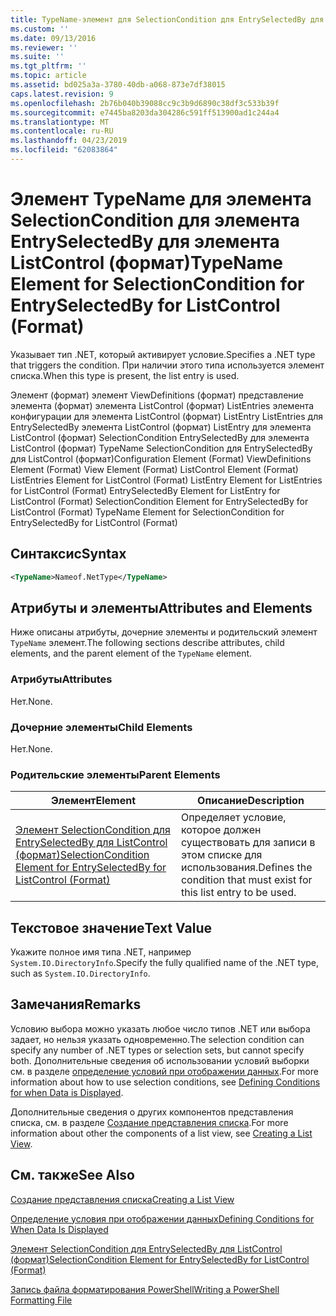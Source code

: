 ```yaml
---
title: TypeName-элемент для SelectionCondition для EntrySelectedBy для ListControl (формат) | Документация Майкрософт
ms.custom: ''
ms.date: 09/13/2016
ms.reviewer: ''
ms.suite: ''
ms.tgt_pltfrm: ''
ms.topic: article
ms.assetid: bd025a3a-3780-40db-a068-873e7df38015
caps.latest.revision: 9
ms.openlocfilehash: 2b76b040b39088cc9c3b9d6890c38df3c533b39f
ms.sourcegitcommit: e7445ba8203da304286c591ff513900ad1c244a4
ms.translationtype: MT
ms.contentlocale: ru-RU
ms.lasthandoff: 04/23/2019
ms.locfileid: "62083864"
---
```

# <a name="typename-element-for-selectioncondition-for-entryselectedby-for-listcontrol-format"></a><span data-ttu-id="b593b-102">Элемент TypeName для элемента SelectionCondition для элемента EntrySelectedBy для элемента ListControl (формат)</span><span class="sxs-lookup"><span data-stu-id="b593b-102">TypeName Element for SelectionCondition for EntrySelectedBy for ListControl (Format)</span></span>

<span data-ttu-id="b593b-103">Указывает тип .NET, который активирует условие.</span><span class="sxs-lookup"><span data-stu-id="b593b-103">Specifies a .NET type that triggers the condition.</span></span> <span data-ttu-id="b593b-104">При наличии этого типа используется элемент списка.</span><span class="sxs-lookup"><span data-stu-id="b593b-104">When this type is present, the list entry is used.</span></span>

<span data-ttu-id="b593b-105">Элемент (формат) элемент ViewDefinitions (формат) представление элемента (формат) элемента ListControl (формат) ListEntries элемента конфигурации для элемента ListControl (формат) ListEntry ListEntries для EntrySelectedBy элемента ListControl (формат) ListEntry для элемента ListControl (формат) SelectionCondition EntrySelectedBy для элемента ListControl (формат) TypeName SelectionCondition для EntrySelectedBy для ListControl (формат)</span><span class="sxs-lookup"><span data-stu-id="b593b-105">Configuration Element (Format) ViewDefinitions Element (Format) View Element (Format) ListControl Element (Format) ListEntries Element for ListControl (Format) ListEntry Element for ListEntries for ListControl (Format) EntrySelectedBy Element for ListEntry for ListControl (Format) SelectionCondition Element for EntrySelectedBy for ListControl (Format) TypeName Element for SelectionCondition for EntrySelectedBy for ListControl (Format)</span></span>

## <a name="syntax"></a><span data-ttu-id="b593b-106">Синтаксис</span><span class="sxs-lookup"><span data-stu-id="b593b-106">Syntax</span></span>

```xml
<TypeName>Nameof.NetType</TypeName>
```

## <a name="attributes-and-elements"></a><span data-ttu-id="b593b-107">Атрибуты и элементы</span><span class="sxs-lookup"><span data-stu-id="b593b-107">Attributes and Elements</span></span>

<span data-ttu-id="b593b-108">Ниже описаны атрибуты, дочерние элементы и родительский элемент `TypeName` элемент.</span><span class="sxs-lookup"><span data-stu-id="b593b-108">The following sections describe attributes, child elements, and the parent element of the `TypeName` element.</span></span>

### <a name="attributes"></a><span data-ttu-id="b593b-109">Атрибуты</span><span class="sxs-lookup"><span data-stu-id="b593b-109">Attributes</span></span>

<span data-ttu-id="b593b-110">Нет.</span><span class="sxs-lookup"><span data-stu-id="b593b-110">None.</span></span>

### <a name="child-elements"></a><span data-ttu-id="b593b-111">Дочерние элементы</span><span class="sxs-lookup"><span data-stu-id="b593b-111">Child Elements</span></span>

<span data-ttu-id="b593b-112">Нет.</span><span class="sxs-lookup"><span data-stu-id="b593b-112">None.</span></span>

### <a name="parent-elements"></a><span data-ttu-id="b593b-113">Родительские элементы</span><span class="sxs-lookup"><span data-stu-id="b593b-113">Parent Elements</span></span>

|<span data-ttu-id="b593b-114">Элемент</span><span class="sxs-lookup"><span data-stu-id="b593b-114">Element</span></span>|<span data-ttu-id="b593b-115">Описание</span><span class="sxs-lookup"><span data-stu-id="b593b-115">Description</span></span>|
|-------------|-----------------|
|[<span data-ttu-id="b593b-116">Элемент SelectionCondition для EntrySelectedBy для ListControl (формат)</span><span class="sxs-lookup"><span data-stu-id="b593b-116">SelectionCondition Element for EntrySelectedBy for ListControl (Format)</span></span>](./selectioncondition-element-for-entryselectedby-for-listcontrol-format.md)|<span data-ttu-id="b593b-117">Определяет условие, которое должен существовать для записи в этом списке для использования.</span><span class="sxs-lookup"><span data-stu-id="b593b-117">Defines the condition that must exist for this list entry to be used.</span></span>|

## <a name="text-value"></a><span data-ttu-id="b593b-118">Текстовое значение</span><span class="sxs-lookup"><span data-stu-id="b593b-118">Text Value</span></span>

<span data-ttu-id="b593b-119">Укажите полное имя типа .NET, например `System.IO.DirectoryInfo`.</span><span class="sxs-lookup"><span data-stu-id="b593b-119">Specify the fully qualified name of the .NET type, such as `System.IO.DirectoryInfo`.</span></span>

## <a name="remarks"></a><span data-ttu-id="b593b-120">Замечания</span><span class="sxs-lookup"><span data-stu-id="b593b-120">Remarks</span></span>

<span data-ttu-id="b593b-121">Условию выбора можно указать любое число типов .NET или выбора задает, но нельзя указать одновременно.</span><span class="sxs-lookup"><span data-stu-id="b593b-121">The selection condition can specify any number of .NET types or selection sets, but cannot specify both.</span></span> <span data-ttu-id="b593b-122">Дополнительные сведения об использовании условий выборки см. в разделе [определение условий при отображении данных](./defining-conditions-for-displaying-data.md).</span><span class="sxs-lookup"><span data-stu-id="b593b-122">For more information about how to use selection conditions, see [Defining Conditions for when Data is Displayed](./defining-conditions-for-displaying-data.md).</span></span>

<span data-ttu-id="b593b-123">Дополнительные сведения о других компонентов представления списка, см. в разделе [Создание представления списка](./creating-a-list-view.md).</span><span class="sxs-lookup"><span data-stu-id="b593b-123">For more information about other the components of a list view, see [Creating a List View](./creating-a-list-view.md).</span></span>

## <a name="see-also"></a><span data-ttu-id="b593b-124">См. также</span><span class="sxs-lookup"><span data-stu-id="b593b-124">See Also</span></span>

[<span data-ttu-id="b593b-125">Создание представления списка</span><span class="sxs-lookup"><span data-stu-id="b593b-125">Creating a List View</span></span>](./creating-a-list-view.md)

[<span data-ttu-id="b593b-126">Определение условия при отображении данных</span><span class="sxs-lookup"><span data-stu-id="b593b-126">Defining Conditions for When Data Is Displayed</span></span>](./defining-conditions-for-displaying-data.md)

[<span data-ttu-id="b593b-127">Элемент SelectionCondition для EntrySelectedBy для ListControl (формат)</span><span class="sxs-lookup"><span data-stu-id="b593b-127">SelectionCondition Element for EntrySelectedBy for ListControl (Format)</span></span>](./selectioncondition-element-for-entryselectedby-for-listcontrol-format.md)

[<span data-ttu-id="b593b-128">Запись файла форматирования PowerShell</span><span class="sxs-lookup"><span data-stu-id="b593b-128">Writing a PowerShell Formatting File</span></span>](./writing-a-powershell-formatting-file.md)
